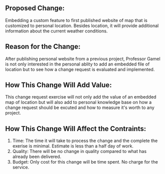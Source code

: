 ## Proposed Change:
Embedding a custom feature to first published website of map that is customized to personal location. Besides location, it will provide additional information about the current weather conditions.

## Reason for the Change:
After publishing personal website from a previous project, Professor Gamel is not only interested in the personal ablity to add an embedded file of location but to see how a change request is evaluated and implemented.

## How This Change Will Add Value:
This change request exercise will not only add the value of an embedded map of location but will also add to personal knowledge base on how a change request should be excuted and how to measure it's worth to any project.

## How This Change Will Affect the Contraints: 
1.  Time: The time it will take to process the change and the complete the exerise is minimal. Estimate is less than a half day of work.
2.  Quality: There will be no change in quality compared to what has already been delivered.
3.  Budget: Only cost for this change will be time spent. No charge for the service. 

